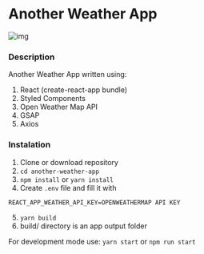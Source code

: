 # Another Weather App
![img](https://i.imgur.com/M9GnqHr.png)

### Description
Another Weather App written using:
1. React (create-react-app bundle)
2. Styled Components
3. Open Weather Map API
4. GSAP
5. Axios

### Instalation
1. Clone or download repository
2. ```cd another-weather-app```
3. ```npm install``` or ```yarn install```
4. Create ```.env``` file and fill it with 
```
REACT_APP_WEATHER_API_KEY=OPENWEATHERMAP API KEY
```
5. ```yarn build``` 
6. build/ directory is an app output folder

For development mode use:
```yarn start``` or ```npm run start```

